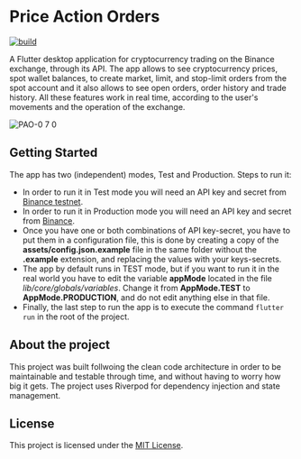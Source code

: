 # Price Action Orders

[![build](https://github.com/copmorty/price_action_orders/actions/workflows/main.yml/badge.svg)](https://github.com/copmorty/price_action_orders/actions/workflows/main.yml)

A Flutter desktop application for cryptocurrency trading on the Binance exchange, through its API. The app allows to see cryptocurrency prices, spot wallet balances, to create market, limit, and stop-limit orders from the spot account and it also allows to see open orders, order history and trade history. All these features work in real time, according to the user's movements and the operation of the exchange.

![PAO-0 7 0](https://user-images.githubusercontent.com/23016725/129225811-853c1614-b426-492d-a436-9cb6dfb841cf.png)



## Getting Started

The app has two (independent) modes, Test and Production. Steps to run it:
- In order to run it in Test mode you will need an API key and secret from [Binance testnet](https://testnet.binance.vision/).
- In order to run it in Production mode you will need an API key and secret from [Binance](https://binance.zendesk.com/hc/en-us/articles/360002502072-How-to-create-API).
- Once you have one or both combinations of API key-secret, you have to put them in a configuration file, this is done by creating a copy of the **assets/config.json.example** file in the same folder without the **.example** extension, and replacing the values with your keys-secrets.
- The app by default runs in TEST mode, but if you want to run it in the real world you have to edit the variable **appMode** located in the file *lib/core/globals/variables*. Change it from **AppMode.TEST** to **AppMode.PRODUCTION**, and do not edit anything else in that file.
- Finally, the last step to run the app is to execute the command `flutter run` in the root of the project.

## About the project

This project was built follwoing the clean code architecture in order to be maintainable and testable through time, and without having to worry how big it gets. The project uses Riverpod for dependency injection and state management.


## License

This project is licensed under the [MIT License](https://github.com/copmorty/price_action_orders/blob/master/LICENSE).
